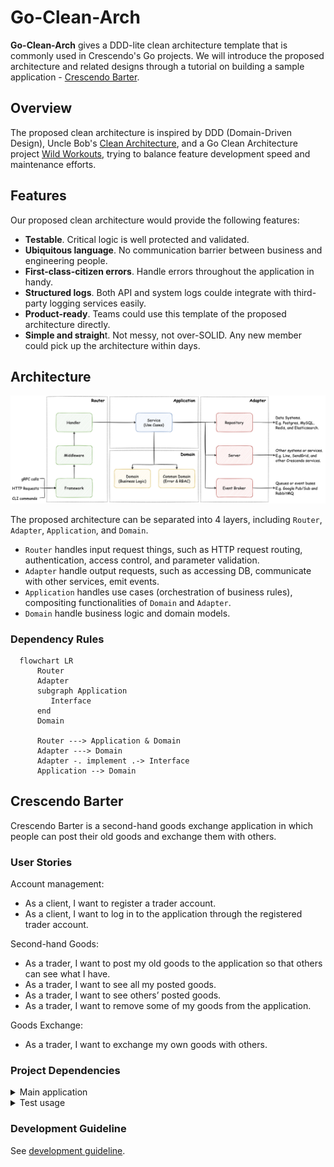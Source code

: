 # Go-Clean-Arch

**Go-Clean-Arch** gives a DDD-lite clean architecture template that is commonly used in Crescendo's Go projects. We will introduce the proposed architecture and related designs through a tutorial on building a sample application - [Crescendo Barter](#crescendo-barter).

## Overview

The proposed clean architecture is inspired by DDD (Domain-Driven Design), Uncle Bob's [Clean Architecture](https://blog.cleancoder.com/uncle-bob/2012/08/13/the-clean-architecture.html), and a Go Clean Architecture project [Wild Workouts](https://github.com/ThreeDotsLabs/wild-workouts-go-ddd-example), trying to balance feature development speed and maintenance efforts.

## Features

Our proposed clean architecture would provide the following features:
- **Testable**. Critical logic is well protected and validated.
- **Ubiquitous language**. No communication barrier between business and engineering people.
- **First-class-citizen errors**. Handle errors throughout the application in handy.
- **Structured logs**. Both API and system logs coulde integrate with third-party logging services easily.
- **Product-ready**. Teams could use this template of the proposed architecture directly.
- **Simple and straigh**t. Not messy, not over-SOLID. Any new member could pick up the architecture within days.

## Architecture

![](./docs/clean-architecture-overview.png "architecture overview")

The proposed architecture can be separated into 4 layers, including `Router`, `Adapter`, `Application`, and `Domain`.
- `Router` handles input request things, such as HTTP request routing, authentication, access control, and parameter validation.
- `Adapter` handle output requests, such as accessing DB, communicate with other services, emit events.
- `Application` handles use cases (orchestration of business rules), compositing functionalities of `Domain` and `Adapter`.
- `Domain` handle business logic and domain models.

### Dependency Rules
```mermaid
  flowchart LR
      Router
      Adapter
      subgraph Application
         Interface
      end
      Domain
      
      Router ---> Application & Domain
      Adapter ---> Domain
      Adapter -. implement .-> Interface
      Application --> Domain
```

## Crescendo Barter

Crescendo Barter is a second-hand goods exchange application in which people can post their old goods and exchange them with others.

### User Stories

Account management:
- As a client, I want to register a trader account.
- As a client, I want to log in to the application through the registered trader account.

Second-hand Goods:
- As a trader, I want to post my old goods to the application so that others can see what I have.
- As a trader, I want to see all my posted goods.
- As a trader, I want to see others’ posted goods.
- As a trader, I want to remove some of my goods from the application.

Goods Exchange:
- As a trader, I want to exchange my own goods with others.
    
### Project Dependencies

<details><summary>Main application</summary>
  
- [Golang](https://go.dev): ^1.17
- [gin](https://github.com/gin-gonic/gin): ~1.7.7
- [zerolog](https://github.com/rs/zerolog): ~1.26.1
- [sqlx](https://github.com/jmoiron/sqlx): ~1.3.4
- [PostgreSQL](https://www.postgresql.org/docs/13/index.html): ^13
  
</details>

<details><summary>Test usage</summary>
  
- [testify](https://github.com/stretchr/testify): ^1.8.0
- [mockgen](https://github.com/golang/mock): ~1.6.0
- [testfixtures](https://github.com/go-testfixtures/testfixtures): ^3.8.0
- [migrate](https://github.com/golang-migrate/migrate): ^4.15.0
- [dockertest](https://github.com/ory/dockertest): ^3.9.0

</details>

### Development Guideline

See [development guideline](./docs/development-guideline.md).

